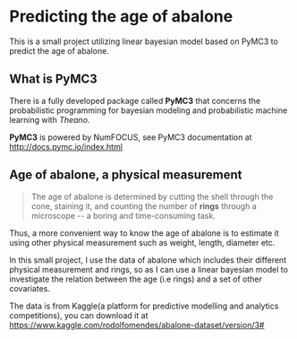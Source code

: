 # Predicting the age of abalone
This is a small project utilizing linear bayesian model based on PyMC3 to predict the age of abalone.

## What is PyMC3
There is a fully developed package called **PyMC3** that concerns the probabilistic programming for bayesian modeling and probabilistic machine learning with *Theano*.

**PyMC3** is powered by NumFOCUS, see PyMC3 documentation at http://docs.pymc.io/index.html

## Age of abalone, a physical measurement
> The age of abalone is determined by cutting the shell through the cone, staining it, and counting the number of **rings** through a microscope -- a boring and time-consuming task.

Thus, a more convenient way to know the age of abalone is to estimate it using other physical measurement such as weight, length, diameter etc. 

In this small project, I use the data of abalone which includes their different physical measurement and rings, so as I can use a linear bayesian model to investigate the relation between the age (i.e rings) and a set of other covariates. 

The data is from Kaggle(a platform for predictive modelling and analytics competitions), you can download it at https://www.kaggle.com/rodolfomendes/abalone-dataset/version/3#
